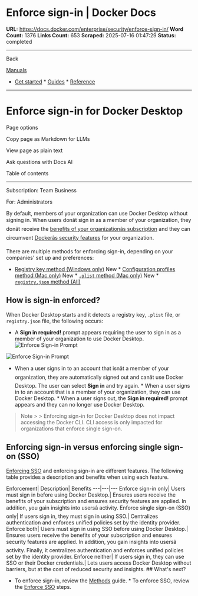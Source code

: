 # Enforce sign-in | Docker Docs

**URL:** https://docs.docker.com/enterprise/security/enforce-sign-in/
**Word Count:** 1376
**Links Count:** 653
**Scraped:** 2025-07-16 01:47:29
**Status:** completed

---

Back

[Manuals](https://docs.docker.com/manuals/)

  * [Get started](https://docs.docker.com/get-started/)   * [Guides](https://docs.docker.com/guides/)   * [Reference](https://docs.docker.com/reference/)

* * *

# Enforce sign-in for Docker Desktop

Page options

Copy page as Markdown for LLMs

View page as plain text

Ask questions with Docs AI

Table of contents

* * *

Subscription: Team Business

For: Administrators

By default, members of your organization can use Docker Desktop without signing in. When users donât sign in as a member of your organization, they donât receive the [benefits of your organizationâs subscription](https://docs.docker.com/subscription/details/) and they can circumvent [Dockerâs security features](https://docs.docker.com/enterprise/security/hardened-desktop/) for your organization.

There are multiple methods for enforcing sign-in, depending on your companies' set up and preferences:

  * [Registry key method \(Windows only\)](https://docs.docker.com/enterprise/security/enforce-sign-in/methods/#registry-key-method-windows-only) New   * [Configuration profiles method \(Mac only\)](https://docs.docker.com/enterprise/security/enforce-sign-in/methods/#configuration-profiles-method-mac-only) New   * [`.plist` method \(Mac only\)](https://docs.docker.com/enterprise/security/enforce-sign-in/methods/#plist-method-mac-only) New   * [`registry.json` method \(All\)](https://docs.docker.com/enterprise/security/enforce-sign-in/methods/#registryjson-method-all)

## How is sign-in enforced?

When Docker Desktop starts and it detects a registry key, `.plist` file, or `registry.json` file, the following occurs:

  * A **Sign in required\!** prompt appears requiring the user to sign in as a member of your organization to use Docker Desktop.![Enforce Sign-in Prompt](https://docs.docker.com/enterprise/images/enforce-sign-in.png)

![Enforce Sign-in Prompt](https://docs.docker.com/enterprise/images/enforce-sign-in.png)

  * When a user signs in to an account that isnât a member of your organization, they are automatically signed out and canât use Docker Desktop. The user can select **Sign in** and try again.   * When a user signs in to an account that is a member of your organization, they can use Docker Desktop.   * When a user signs out, the **Sign in required\!** prompt appears and they can no longer use Docker Desktop.

> Note >  > Enforcing sign-in for Docker Desktop does not impact accessing the Docker CLI. CLI access is only impacted for organizations that enforce single sign-on.

## Enforcing sign-in versus enforcing single sign-on \(SSO\)

[Enforcing SSO](https://docs.docker.com/enterprise/security/single-sign-on/connect/#optional-enforce-sso) and enforcing sign-in are different features. The following table provides a description and benefits when using each feature.

Enforcement| Description| Benefits   ---|---|---   Enforce sign-in only| Users must sign in before using Docker Desktop.| Ensures users receive the benefits of your subscription and ensures security features are applied. In addition, you gain insights into usersâ activity.   Enforce single sign-on \(SSO\) only| If users sign in, they must sign in using SSO.| Centralizes authentication and enforces unified policies set by the identity provider.   Enforce both| Users must sign in using SSO before using Docker Desktop.| Ensures users receive the benefits of your subscription and ensures security features are applied. In addition, you gain insights into usersâ activity. Finally, it centralizes authentication and enforces unified policies set by the identity provider.   Enforce neither| If users sign in, they can use SSO or their Docker credentials.| Lets users access Docker Desktop without barriers, but at the cost of reduced security and insights.      ## What's next?

  * To enforce sign-in, review the [Methods](https://docs.docker.com/enterprise/security/enforce-sign-in/methods/) guide.   * To enforce SSO, review the [Enforce SSO](https://docs.docker.com/enterprise/security/single-sign-on/connect/) steps.